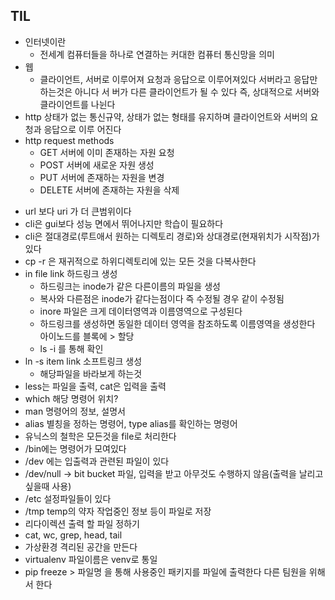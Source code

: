 ## TIL 
- 인터넷이란  
    + 전세계 컴퓨터들을 하나로 연결하는 커대한 컴퓨터 통신망을 의미 
- 웹  
    + 클라이언트, 서버로 이루어져 요청과 응답으로 이루어져있다 서버라고 응답만 하는것은 아니다 서
    버가 다른 클라이언트가 될 수 있다 즉, 상대적으로 서버와 클라이언트를 나뉜다 
- http 상태가 없는 통신규약, 상태가 없는 형태를 유지하며 클라이언트와 서버의 요청과 응답으로 이루
    어진다 
- http request methods 
    + GET 서버에 이미 존재하는 자원 요청 
    + POST 서버에 새로운 자원 생성 
    + PUT 서버에 존재하는 자원을 변경 
    + DELETE 서버에 존재하는 자원을 삭제 
<!--more--> 
- url 보다 uri 가 더 큰범위이다 
- cli은 gui보다 성능 면에서 뛰어나지만 학습이 필요하다 
- cli은 절대경로(루트애서 원하는 디렉토리 경로)와 상대경로(현재위치가 시작점)가 있다 
- cp -r 은 재귀적으로 하위디렉토리에 있는 모든 것을 다복사한다 
- in file link 하드링크 생성 
    + 하드링크는 inode가 같은 다른이름의 파일을 생성 
    + 복사와 다른점은 inode가 같다는점이다 즉 수정될 경우 같이 수정됨 
    + inore 파일은 크게 데이터영역과 이름영역으로 구성된다 
    + 하드링크를 생성하면 동일한 데이터 영역을 참조하도록 이름영역을 생성한다 아이노드를 블록에 >    할당 
    + ls -i 를 통해 확인 
- ln -s item link 소프트링크 생성 
    + 해당파일을 바라보게 하는것 
- less는 파일을 출력, cat은 입력을 출력 
- which 해당 명령어 위치? 
- man 명령어의 정보, 설명서 
- alias 별칭을 정하는 명령어, type alias를 확인하는 명령어 
- 유닉스의 철학은 모든것을 file로 처리한다 
- /bin에는 명령어가 모여있다 
- /dev 에는 입출력과 관련된 파일이 있다 
- /dev/null -> bit bucket 파일, 입력을 받고 아무것도 수행하지 않음(출력을 날리고 싶을때 사용) 
- /etc 설정파일들이 있다 
- /tmp temp의 약자 작업중인 정보 등이 파일로 저장 
- 리다이렉션 출력 할 파일 정하기 
- cat, wc, grep, head, tail 
- 가상환경 격리된 공간을 만든다 
- virtualenv 파일이름은 venv로 통일 
- pip freeze > 파일명 을 통해 사용중인 패키지를 파일에 출력한다 다른 팀원을 위해서 한다 

